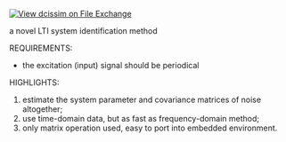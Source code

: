 [![View dcissim on File Exchange](https://www.mathworks.com/matlabcentral/images/matlab-file-exchange.svg)](https://ww2.mathworks.cn/matlabcentral/fileexchange/132473-dcissim)

a novel LTI system identification method

REQUIREMENTS:

- the excitation (input) signal should be periodical

HIGHLIGHTS:

1. estimate the system parameter and covariance matrices of noise altogether;
2. use time-domain data, but as fast as frequency-domain method;
3. only matrix operation used, easy to port into embedded environment.
